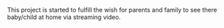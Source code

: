 This project is started to fulfill the wish for parents and family to see there baby/child at home via streaming video.